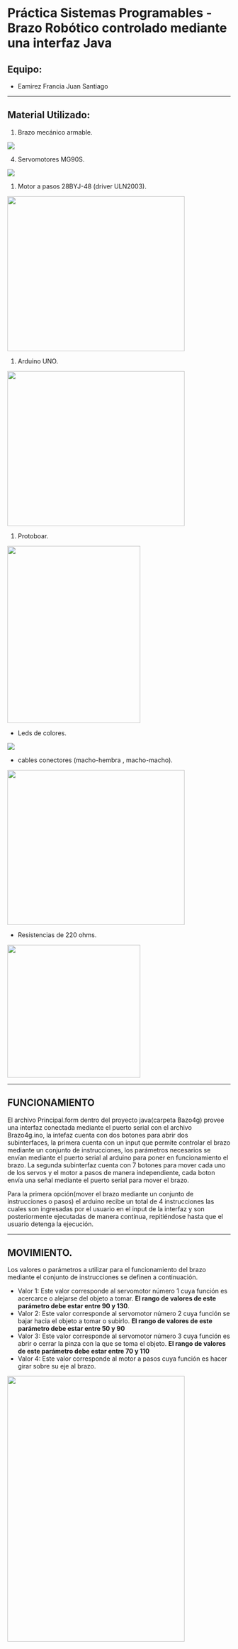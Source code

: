 # Práctica Sistemas Programables - Brazo Robótico controlado mediante una interfaz Java
## Equipo: 
- Eamirez Francia Juan Santiago
_________________________________________________________________________________________
## Material Utilizado:
1. Brazo mecánico armable.

<img src="https://github.com/Santiagofrancia/Brazo1/tree/material/brazo.JPG?raw=true" />

4. Servomotores MG90S.

<img src="https://github.com/Santiagofrancia/Brazo1/tree/material/servo.jpg?raw=true" />

1. Motor a pasos 28BYJ-48 (driver ULN2003).

<img src="https://github.com/Santiagofrancia/Brazo1/tree/material/apasos.jpg?raw=true" width="400" height="350" />

1. Arduino UNO.

<img src="https://github.com/Santiagofrancia/Brazo1/tree/material/Arduino-UNO-frontal.jpg?raw=true" width="400" height="350" />

1. Protoboar.

<img src="https://github.com/Santiagofrancia/Brazo1/tree/material/proto.jpg?raw=true" width="300" height="400" />

- Leds de colores.

<img src="https://github.com/Santiagofrancia/Brazo1/tree/material/arduino-led-color.png?raw=true" />

- cables conectores (macho-hembra , macho-macho).

<img src="https://github.com/Santiagofrancia/Brazo1/tree/material/Cables-para-protoboard-macho-macho-imagen3.jpg?raw=true" width="400" height="350" />

- Resistencias de 220 ohms.

<img src="https://github.com/Santiagofrancia/Brazo1/tree/material/010651.jpg?raw=true" width="300" height="300" />

_________________________________________________________________________________________

## FUNCIONAMIENTO
El archivo Principal.form dentro del proyecto java(carpeta Bazo4g) provee una interfaz conectada mediante el puerto serial con el archivo Brazo4g.ino, la intefaz cuenta con dos botones para abrir dos subinterfaces, la primera cuenta con un input que permite controlar el brazo mediante un conjunto de instrucciones, los parámetros necesarios se envían mediante el puerto serial al arduino para poner en funcionamiento el brazo. La segunda subinterfaz cuenta con 7 botones para mover cada uno de los servos y el motor a pasos de manera independiente, cada boton envía una señal mediante el puerto serial para mover el brazo.

Para la primera opción(mover el brazo mediante un conjunto de instrucciones o pasos) el arduino recibe un total de 4 instrucciones las cuales son ingresadas por el usuario en el input de la interfaz y son posteriormente ejecutadas de manera continua, repitiéndose hasta que el usuario detenga la ejecución.

________________________________________________________________________________________

## MOVIMIENTO.
Los valores o parámetros a utilizar para el funcionamiento del brazo mediante el conjunto de instrucciones se definen a continuación.

- Valor 1: Este valor corresponde al servomotor número 1 cuya función es acercarce o alejarse del objeto a tomar. **El rango de valores de este parámetro debe estar entre 90 y 130**.
- Valor 2: Este valor corresponde al servomotor número 2 cuya  función se bajar hacia el objeto a tomar o subirlo. **El rango de valores de este parámetro debe estar entre 50 y 90**
- Valor 3: Este valor corresponde al servomotor número 3 cuya función es abrir o cerrar la pinza con la que se toma el objeto. **El rango de valores de este parámetro debe estar entre 70 y 110** 
- Valor 4: Este valor corresponde al motor a pasos cuya función es hacer girar sobre su eje al brazo.

<img src="https://github.com/Santiagofrancia/Brazo1/tree/master//Fotos/20180517_083726.jpg?raw=true" width="400" height="600" />
